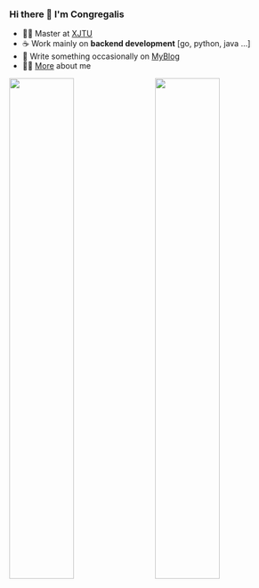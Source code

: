 ### Hi there 👋 I'm Congregalis

<!-- [![GitHub](https://img.shields.io/badge/dynamic/json?logo=github&label=GitHub&labelColor=495867&color=495867&query=%24.data.totalSubs&url=https%3A%2F%2Fapi.spencerwoo.com%2Fsubstats%2F%3Fsource%3Dgithub%26queryKey%3Dhayschan&style=flat-square)](https://github.com/congregalis) -->

<!-- <p align="left"> <img src="https://komarev.com/ghpvc/?username=congregalis&label=Profile%20views&color=0e75b6&style=flat" alt="congregalis" /> </p> -->

<!--
**Congregalis/Congregalis** is a ✨ _special_ ✨ repository because its `README.md` (this file) appears on your GitHub profile.

Here are some ideas to get you started:

- 🔭 I’m currently working on ...
- 🌱 I’m currently learning ...
- 👯 I’m looking to collaborate on ...
- 🤔 I’m looking for help with ...
- 💬 Ask me about ...
- 📫 How to reach me: ...
- 😄 Pronouns: ...
- ⚡ Fun fact: ...
-->

- 👨‍🎓 Master at [XJTU](http://www.xjtu.edu.cn/)
- ☕ Work mainly on **backend development** [go, python, java ...]
- 🌱 Write something occasionally on [MyBlog](https://congregalis.github.io/)
- 🐱‍🏍 [More](https://congregalis.github.io/intro/) about me 
 
 <img  src="https://github-readme-stats.vercel.app/api?username=congregalis&show_icons=true&hide_title=true&hide_border=true&card_width=300" width="48%" align="right" >
<img  src="https://github-readme-stats.vercel.app/api/top-langs/?username=congregalis&layout=compact&hide=html,css,scss,jupyter%20notebook&hide_title=true&hide_border=true" width="48%" >

